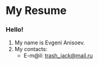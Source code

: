 # My Resume #
### Hello! ###
1. My name is Evgeni Anisoev.
2. My contacts:
   * E-m@il: <trash_jack@mail.ru>
